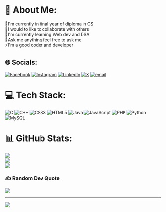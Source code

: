 # 💫 About Me:
🌱I'm currently in final year of diploma in CS<br>👯I would to like to collaborate with others<br>🔭I'm currently learning Web dev and DSA<br>💬Ask me anything feel free to ask me<br>⚡I'm a good coder and developer


## 🌐 Socials:
[![Facebook](https://img.shields.io/badge/Facebook-%231877F2.svg?logo=Facebook&logoColor=white)](https://facebook.com/24mayur2007) [![Instagram](https://img.shields.io/badge/Instagram-%23E4405F.svg?logo=Instagram&logoColor=white)](https://instagram.com/24_mayur_2007) [![LinkedIn](https://img.shields.io/badge/LinkedIn-%230077B5.svg?logo=linkedin&logoColor=white)](https://linkedin.com/in/meghasham-nemade-4b5432318) [![X](https://img.shields.io/badge/X-black.svg?logo=X&logoColor=white)](https://x.com/mayurnemade24) [![email](https://img.shields.io/badge/Email-D14836?logo=gmail&logoColor=white)](mailto:meghashamnemade@gmail.com) 

# 💻 Tech Stack:
![C](https://img.shields.io/badge/c-%2300599C.svg?style=for-the-badge&logo=c&logoColor=white) ![C++](https://img.shields.io/badge/c++-%2300599C.svg?style=for-the-badge&logo=c%2B%2B&logoColor=white) ![CSS3](https://img.shields.io/badge/css3-%231572B6.svg?style=for-the-badge&logo=css3&logoColor=white) ![HTML5](https://img.shields.io/badge/html5-%23E34F26.svg?style=for-the-badge&logo=html5&logoColor=white) ![Java](https://img.shields.io/badge/java-%23ED8B00.svg?style=for-the-badge&logo=openjdk&logoColor=white) ![JavaScript](https://img.shields.io/badge/javascript-%23323330.svg?style=for-the-badge&logo=javascript&logoColor=%23F7DF1E) ![PHP](https://img.shields.io/badge/php-%23777BB4.svg?style=for-the-badge&logo=php&logoColor=white) ![Python](https://img.shields.io/badge/python-3670A0?style=for-the-badge&logo=python&logoColor=ffdd54) ![MySQL](https://img.shields.io/badge/mysql-4479A1.svg?style=for-the-badge&logo=mysql&logoColor=white)
# 📊 GitHub Stats:
![](https://github-readme-stats.vercel.app/api?username=Meghasham-Nemade-242007&theme=dark&hide_border=false&include_all_commits=false&count_private=false)<br/>
![](https://github-readme-streak-stats.herokuapp.com/?user=Meghasham-Nemade-242007&theme=dark&hide_border=false)<br/>
![](https://github-readme-stats.vercel.app/api/top-langs/?username=Meghasham-Nemade-242007&theme=dark&hide_border=false&include_all_commits=false&count_private=false&layout=compact)

### ✍️ Random Dev Quote
![](https://quotes-github-readme.vercel.app/api?type=horizontal&theme=radical)

---
[![](https://visitcount.itsvg.in/api?id=Meghasham-Nemade-242007&icon=0&color=0)](https://visitcount.itsvg.in)

<!-- Proudly created with GPRM ( https://gprm.itsvg.in ) -->
